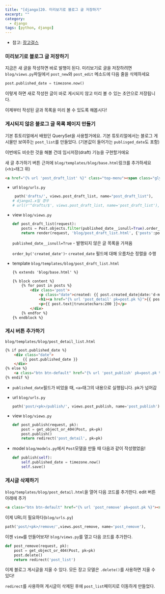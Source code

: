 ```yaml
---
title: "[django]20. 미리보기로 블로그 글 저장하기"
excerpt: ""
category:
  - django
tags: [python, django]
---
```


- 참고: [장고걸스](https://tutorial-extensions.djangogirls.org/ko/homework)



### 미리보기로 블로그 글 저장하기

지금은 새 글을 작성하면 바로 발행이 된다. 미리보기로 글을 저장하려면 `blog/views.py`파일에서 `post_new`와 `post_edit` 메소드에 다음 줄을 삭제하세요

```python
post.published_date = timezone.now()
```

이렇게 하면 새로 작성한 글이 바로 게시되지 않고 미리 볼 수 있는 초안으로 저장됩니다.

이제부터 작성된 글과 목록을 미리 볼 수 있도록 해봅시다!



### 게시되지 않은 블로그 글 목록 페이지 만들기

기본 튜토리얼에서 배웠던 QuerySet을 사용할거에요. 기본 튜토리얼에서는 블로그 게시물만 보여주는 `post_list`를 만들었다. (기본값이 들어가는 `publisged_date`도 포함)

이번에도 비슷한 것을 해볼 건데 임시저장(draft) 기능을 구현할거에요

새 글 추가하기 버튼 근처에 `blog/templates/blog/base.html`링크를 추가하세요(`<h1>`태그 위)

```html
<a href="{% url 'post_draft_list' %}" class="top-menu"><span class="glyphicon glyphicon-edit"></span></a>
```



- url `blog/urls.py`

  ```python
   path('drafts/', views.post_draft_list, name="post_draft_list"),
  # django1.x일 경우
  # url(r'^drafts/$', views.post_draft_list, name='post_draft_list'),
  ```

- view `blog/views.py`

  ```python
  def post_draft_list(request):
      posts = Post.objects.filter(published_date__isnull=True).order_by('created_date')
      return render(request, 'blog/post_draft_list.html', {'posts':posts})
  ```

  `published_date__isnull=True` - 발행되지 않은 글 목록을 가져옴

  `order_by('created_date')`- `created_date` 필드에 대해 오름차순 정렬을 수행

- template `blog/templates/blog/post_draft_list.html`

  ```html
  {% extends 'blog/base.html' %}
  
  {% block content %}
      {% for post in posts %}
          <div class='post'>
              <p class="date">created: {{ post.created_date|date:'d-m-Y' }}</p>
              <h1><a href="{% url 'post_detail' pk=post.pk %}">{{ post.title }}</a></h1>
              <p>{{ post.text|truncatechars:200 }}</p>
          </div>
      {% endfor %}
  {% endblock %}
  ```





### 게시 버튼 추가하기

`blog/templates/blog/post_detail_list.html`

```html
{% if post.published_date %}
	<div class="date">
        {{ post.published_date }}
	</div>
{% else %}
	<a class="btn btn-default" href="{% url 'post_publish' pk=post.pk %}">Publish</a>
{% endif %}
```

- `published_date`필드가 비었을 때, `<a>`태그의 내용으로 실행됩니다. pk가 넘어감



- url `blog/urls.py`

  ```python
  path('post/<pk>/publish/', views.post_publish, name='post_publish')
  ```

- view `blog/views.py`

  ```python
  def post_publish(request, pk):
      post = get_object_or_404(Post, pk=pk)
      post.publish()
      return redirect('post_detail', pk=pk)
  ```

- model `blog/models.py`에서 `Post`모델을 만들  때 다음과 같이 작성했었음!

  ```python
  def publish(self):
      self.published_date = timezone.now()
      self.save()
  ```



### 게시글 삭제하기

`blog/templates/blog/post_detail.html`을 열어 다음 코드를 추가한다. edit 버튼 아래에 추가

```html
<a class="btn btn-default" href="{% url 'post_remove' pk=post.pk %}"><span class="glyphicon glyphicon-remove"></span></a>
```

이제 URL이 필요하다(`blog/urls.py`)

```python
path('post/<pk>/remove/',views.post_remove, name='post_remove'),
```

이젠 `view`를 만들어보자! `blog/views.py`를 열고 다음 코드를 추가한다.

```python
def post_remove(request, pk):
    post = get_object_or_404(Post, pk=pk)
    post.delete()
    return redirect('post_list')
```

이제 블로그 게시글을 지울 수 있다. 모든 장고 모델은 `.delete()`를 사용하면 지울 수 있다!

`redirect`를 사용하여 게시글이 삭제된 후에 `post_list`페이지로 이동하게 만들었다.